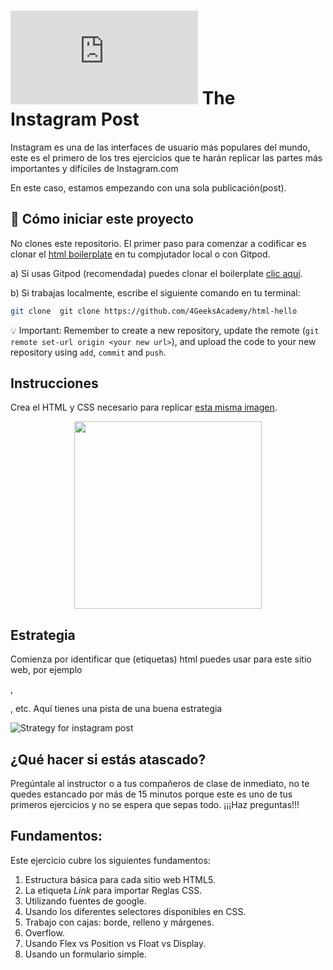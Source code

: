 # ![alt text](https://assets.breatheco.de/apis/img/images.php?blob&random&cat=icon&tags=breathecode,32)  The Instagram Post

Instagram es una de las interfaces de usuario más populares del mundo, este es el primero de los tres ejercicios que te harán replicar las partes más importantes y difíciles de Instagram.com

En este caso, estamos empezando con una sola publicación(post).

## 🌱  Cómo iniciar este proyecto

No clones este repositorio. El primer paso para comenzar a codificar es clonar el [html boilerplate](https://github.com/4GeeksAcademy/html-hello) en tu compjutador local o con Gitpod.

a) Si usas Gitpod (recomendada) puedes clonar el boilerplate [clic aquí](https://github.com/4GeeksAcademy/html-hello).

b) Si trabajas localmente, escribe el siguiente comando en tu terminal: 
```sh
git clone  git clone https://github.com/4GeeksAcademy/html-hello
```
💡 Important: Remember to create a new repository, update the remote (`git remote set-url origin <your new url>`), and upload the code to your new repository using `add`, `commit` and `push`.


## Instrucciones

Crea el HTML y CSS necesario para replicar [esta misma imagen](https://github.com/breatheco-de/exercise-instagram-post/blob/master/preview.png?raw=true).

<p align="center"><img src="https://github.com/breatheco-de/exercise-instagram-post/blob/master/preview.png?raw=true" height="300" /></p>

## Estrategia
Comienza por identificar que <tags> (etiquetas) html puedes usar para este sitio web, por ejemplo <div>, <p>, etc. Aquí tienes una pista de una buena estrategia
 
 ![Strategy for instagram post](https://github.com/breatheco-de/exercise-instagram-post/blob/master/strategy.gif?raw=true)

## ¿Qué hacer si estás atascado?

Pregúntale al instructor o a tus compañeros de clase de inmediato, no te quedes estancado por más de 15 minutos porque este es uno de tus primeros ejercicios y no se espera que sepas todo. ¡¡¡Haz preguntas!!!

## Fundamentos:

Este ejercicio cubre los siguientes fundamentos:
1. Estructura básica para cada sitio web HTML5.
2. La etiqueta *Link* para importar Reglas CSS.
3. Utilizando fuentes de google.
3. Usando los diferentes selectores disponibles en CSS.
4. Trabajo con cajas: borde, relleno y márgenes.
5. Overflow.
6. Usando Flex vs Position vs Float vs Display.
7. Usando un formulario simple.
